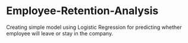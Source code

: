 # Employee-Retention-Analysis
Creating simple model using  Logistic Regression for predicting whether employee will leave or stay in the company.
